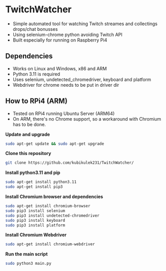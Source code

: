 # TwitchWatcher

- Simple automated tool for watching Twitch streames and collectings drops/chat bonusses
- Using selenium-chrome python avoiding Twitch API
- Built especially for running on Raspberry Pi4

## Dependencies

- Works on Linux and Windows, x86 and ARM
- Python 3.11 is required
- Uses selenium, undetected_chromedriver, keyboard and platform
- Webdriver for chrome needs to be put in driver dir

## How to RPi4 (ARM)
- Tested on RPi4 running Ubuntu Server (ARM64)
- On ARM, there's no Chrome support, so a workaround with Chromium has to be done.

**Update and upgrade**
```bash
sudo apt-get update && sudo apt-get upgrade
```
**Clone this repository**
```bash
git clone https://github.com/kubikulek231/TwitchWatcher/
```
**Install python3.11 and pip**
```bash
sudo apt-get install python3.11
sudo apt-get install pip3
```

**Install Chromium browser and dependencies**
```bash
sudo apt-get install chromium-browser
sudo pip3 install selenium
sudo pip3 install undetected-chromedriver
sudo pip3 install keyboard
sudo pip3 install platform
```
**Install Chromium Webdriver**
```bash
sudo apt-get install chromium-webdriver
```

**Run the main script**
```bash
sudo python3 main.py
```
